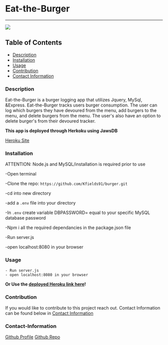 # Eat-the-Burger

---

<a href="https://img.shields.io/badge/License-undefined-brightgreen"><img src="https://img.shields.io/badge/License-MIT-brightgreen"></a>

## Table of Contents

- [Description](#description)
- [Installation](#installation)
- [Usage](#usage)
- [Contribution](#contribution)
- [Contact Information](#contact-information)

### Description

Eat-the-Burger is a burger logging app that utilizes Jquery, MySql, &Express. Eat-the-Burger tracks users burger consumption. The user can log which burgers they have devoured from the menu, add burgers to the menu, and delete burgers from the menu. The user's also have an option to delete burger's from their devoured tracker.

<b>This app is deployed through Herkoku using JawsDB</b>

[Heroku Site](https://pure-gorge-27842.herokuapp.com/)

### Installation

ATTENTION: Node.js and MySQL/installation is required prior to use

-Open terminal

-Clone the repo: `https://github.com/Kfields91/burger.git`

-cd into new directory

-add a `.env` file into your directory

-In `.env` create variable DBPASSWORD= equal to your specific MySQL database password

-Npm i all the required dependancies in the package.json file

-Run server.js

-open localhost:8080 in your browser

### Usage

```
- Run server.js
- open localhost:8080 in your browser
```

<b>Or Use the [deployed Heroku link here](https://pure-gorge-27842.herokuapp.com/)!</b>

### Contribution

If you would like to contribute to this project reach out. Contact Information can be found below in [Contact Information](#contact-information)

### Contact-Information

[Github Profile](https://github.com/https://github.com/Kfields91)
[Github Repo](https://github.com/Kfields91/burger)
